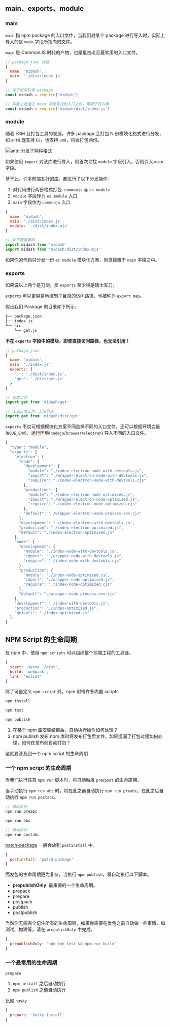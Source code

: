 ## main、exports、module

<!-- + umd
+ commonjs
+ esm

> PS: 可在 jsdeliver/unpkg 查看某个 package 的真实发包内容。 -->

### main

`main` 指 npm package 的入口文件，当我们对某个 package 进行导入时，实际上导入的是 `main` 字段所指向的文件。

`main` 是 CommonJS 时代的产物，也是最古老且最常用的入口文件。

``` js
// package.json 内容
{
  name: 'midash',
  main: './dist/index.js'
}

// 关于如何引用 package
const midash = require('midash')

// 实际上是通过 main 字段来找到入口文件，等同于该引用
const midash = require('midash/dist/index.js')
```

### module

随着 ESM 且打包工具的发展，许多 package 会打包 N 份模块化格式进行分发，如 `antd` 既支持 `ES`，也支持 `umd`，将会打包两份。

![antd 分发了两种格式](https://cdn.jsdelivr.net/gh/shfshanyue/assets@master/src/antd.50lzknb7r000.png)

如果使用 `import` 对该库进行导入，则首次寻找 `module` 字段引入，否则引入 `main` 字段。

基于此，许多前端友好的库，都进行了以下分发操作:

1. 对代码进行两份格式打包: `commonjs` 与 `es module`
1. `module` 字段作为 `es module` 入口
1. `main` 字段作为 `commonjs` 入口

``` js
{
  name: 'midash',
  main: './dist/index.js',
  module: './dist/index.mjs'
}

// 以下两者等同
import midash from 'midash'
import midash from 'midash/dist/index.mjs'
```

如果你的代码只分发一份 `es module` 模块化方案，则直接置于 `main` 字段之中。

### exports

如果说以上两个是刀剑，那 `exports` 至少得是瑞士军刀。

`exports` 可以更容易地控制子目录的访问路径，也被称为 `export map`。

假设我们 Package 的目录如下所示:

``` bash
├── package.json
├── index.js
└── src
    └── get.js
```

**不在 `exports` 字段中的模块，即使直接访问路径，也无法引用！**

``` js
// package.json
{
  name: 'midash',
  main: './index.js',
  exports: {
    '.': './dist/index.js',
    'get': './dist/get.js'
  }
}

// 正常工作
import get from 'midash/get'

// 无法正常工作，无法引入
import get from 'midash/dist/get'
```

`exports` 不仅可根据模块化方案不同选择不同的入口文件，还可以根据环境变量(`NODE_ENV`)、运行环境(`nodejs`/`browser`/`electron`) 导入不同的入口文件。

``` js
{
  "type": "module",
  "exports": {
    "electron": {
      "node": {
        "development": {
          "module": "./index-electron-node-with-devtools.js",
          "import": "./wrapper-electron-node-with-devtools.js",
          "require": "./index-electron-node-with-devtools.cjs"
        },
        "production": {
          "module": "./index-electron-node-optimized.js",
          "import": "./wrapper-electron-node-optimized.js",
          "require": "./index-electron-node-optimized.cjs"
        },
        "default": "./wrapper-electron-node-process-env.cjs"
      },
      "development": "./index-electron-with-devtools.js",
      "production": "./index-electron-optimized.js",
      "default": "./index-electron-optimized.js"
    },
    "node": {
      "development": {
        "module": "./index-node-with-devtools.js",
        "import": "./wrapper-node-with-devtools.js",
        "require": "./index-node-with-devtools.cjs"
      },
      "production": {
        "module": "./index-node-optimized.js",
        "import": "./wrapper-node-optimized.js",
        "require": "./index-node-optimized.cjs"
      },
      "default": "./wrapper-node-process-env.cjs"
    },
    "development": "./index-with-devtools.js",
    "production": "./index-optimized.js",
    "default": "./index-optimized.js"
  }
}
```

## NPM Script 的生命周期

在 npm 中，使用 `npm scripts` 可以组织整个前端工程的工具链。

``` js
{
  start: 'serve ./dist',
  build: 'webpack',
  lint: 'eslint'
}
```

除了可自定义 `npm script` 外，npm 附带许多内置 scripts

``` bash
npm install

npm test

npm publish
```

1. 在某个 npm 库安装结束后，自动执行操作如何处理？
1. npm publish 发布 npm 库时将发布打包后文件，如果遗漏了打包过程如何处理，如何在发布前自动打包？

这就要涉及到一个 npm script 的生命周期

### 一个 npm script 的生命周期

当我们执行任意 `npm run` 脚本时，将自动触发 `pre`/`post` 的生命周期。

当手动执行 `npm run abc` 时，将在此之前自动执行 `npm run preabc`，在此之后自动执行 `npm run postabc`。

``` js
// 自动执行
npm run preabc

npm run abc

// 自动执行
npm run postabc
```

[patch-package](https://github.com/ds300/patch-package) 一般会放到 `postinstall` 中。

``` js
{
  postinstall: 'patch-package'
}
```

而发包的生命周期更为复杂，当执行 `npm publish`，将自动执行以下脚本。

+ **prepublishOnly**: 最重要的一个生命周期。
+ prepack
+ prepare
+ postpack
+ publish
+ postpublish

当然你无需完全记住所有的生命周期，如果你需要在发包之前自动做一些事情，如测试、构建等，请在 `prepulishOnly` 中完成。

``` js
{
  prepublishOnly: 'npm run test && npm run build'
}
```

### 一个最常用的生命周期

`prepare`

1. `npm install` 之后自动执行
1. `npm publish` 之前自动执行

比如 `husky`

``` js
{
  prepare: 'husky install'
}
```